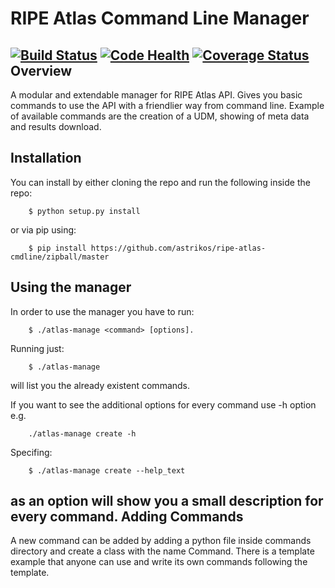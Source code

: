 RIPE Atlas Command Line Manager
==============================
[![Build Status](https://travis-ci.org/astrikos/ripe-atlas-cmdline.png?branch=master)](https://travis-ci.org/astrikos/ripe-atlas-cmdline) [![Code Health](https://landscape.io/github/astrikos/ripe-atlas-cmdline/master/landscape.png)](https://landscape.io/github/astrikos/ripe-atlas-cmdline/master) [![Coverage Status](https://coveralls.io/repos/astrikos/ripe-atlas-cmdline/badge.png?branch=master)](https://coveralls.io/r/astrikos/ripe-atlas-cmdline?branch=master)
Overview
--------
A modular and extendable manager for RIPE Atlas API.
Gives you basic commands to use the API with a friendlier way from command line.
Example of available commands are the creation of a UDM, showing of meta data
and results download.

Installation
------------
You can install by either cloning the repo and run the following inside the repo:

        $ python setup.py install

or via pip using:

        $ pip install https://github.com/astrikos/ripe-atlas-cmdline/zipball/master

Using the manager
-----------------
In order to use the manager you have to run:

        $ ./atlas-manage <command> [options].

Running just:

        $ ./atlas-manage

will list you the already existent commands.

If you want to see the additional options for every command use -h option e.g.

        ./atlas-manage create -h

Specifing:

        $ ./atlas-manage create --help_text

as an option will show you a small description for every command.
Adding Commands
---------------
A new command can be added by adding a python file inside commands directory and
create a class with the name Command. There is a template example that anyone 
can use and write its own commands following the template.
